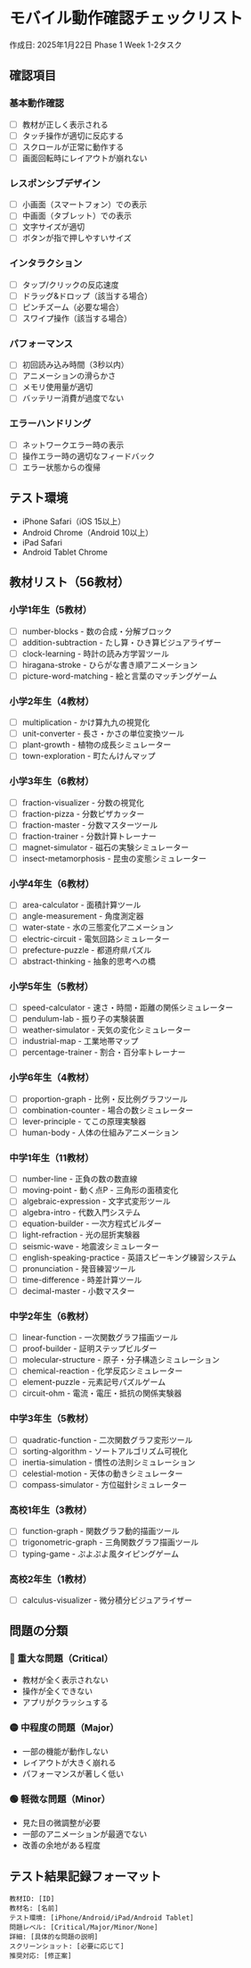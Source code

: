 # モバイル動作確認チェックリスト

作成日: 2025年1月22日
Phase 1 Week 1-2タスク

## 確認項目

### 基本動作確認
- [ ] 教材が正しく表示される
- [ ] タッチ操作が適切に反応する
- [ ] スクロールが正常に動作する
- [ ] 画面回転時にレイアウトが崩れない

### レスポンシブデザイン
- [ ] 小画面（スマートフォン）での表示
- [ ] 中画面（タブレット）での表示
- [ ] 文字サイズが適切
- [ ] ボタンが指で押しやすいサイズ

### インタラクション
- [ ] タップ/クリックの反応速度
- [ ] ドラッグ&ドロップ（該当する場合）
- [ ] ピンチズーム（必要な場合）
- [ ] スワイプ操作（該当する場合）

### パフォーマンス
- [ ] 初回読み込み時間（3秒以内）
- [ ] アニメーションの滑らかさ
- [ ] メモリ使用量が適切
- [ ] バッテリー消費が過度でない

### エラーハンドリング
- [ ] ネットワークエラー時の表示
- [ ] 操作エラー時の適切なフィードバック
- [ ] エラー状態からの復帰

## テスト環境
- iPhone Safari（iOS 15以上）
- Android Chrome（Android 10以上）
- iPad Safari
- Android Tablet Chrome

## 教材リスト（56教材）

### 小学1年生（5教材）
- [ ] number-blocks - 数の合成・分解ブロック
- [ ] addition-subtraction - たし算・ひき算ビジュアライザー
- [ ] clock-learning - 時計の読み方学習ツール
- [ ] hiragana-stroke - ひらがな書き順アニメーション
- [ ] picture-word-matching - 絵と言葉のマッチングゲーム

### 小学2年生（4教材）
- [ ] multiplication - かけ算九九の視覚化
- [ ] unit-converter - 長さ・かさの単位変換ツール
- [ ] plant-growth - 植物の成長シミュレーター
- [ ] town-exploration - 町たんけんマップ

### 小学3年生（6教材）
- [ ] fraction-visualizer - 分数の視覚化
- [ ] fraction-pizza - 分数ピザカッター
- [ ] fraction-master - 分数マスターツール
- [ ] fraction-trainer - 分数計算トレーナー
- [ ] magnet-simulator - 磁石の実験シミュレーター
- [ ] insect-metamorphosis - 昆虫の変態シミュレーター

### 小学4年生（6教材）
- [ ] area-calculator - 面積計算ツール
- [ ] angle-measurement - 角度測定器
- [ ] water-state - 水の三態変化アニメーション
- [ ] electric-circuit - 電気回路シミュレーター
- [ ] prefecture-puzzle - 都道府県パズル
- [ ] abstract-thinking - 抽象的思考への橋

### 小学5年生（5教材）
- [ ] speed-calculator - 速さ・時間・距離の関係シミュレーター
- [ ] pendulum-lab - 振り子の実験装置
- [ ] weather-simulator - 天気の変化シミュレーター
- [ ] industrial-map - 工業地帯マップ
- [ ] percentage-trainer - 割合・百分率トレーナー

### 小学6年生（4教材）
- [ ] proportion-graph - 比例・反比例グラフツール
- [ ] combination-counter - 場合の数シミュレーター
- [ ] lever-principle - てこの原理実験器
- [ ] human-body - 人体の仕組みアニメーション

### 中学1年生（11教材）
- [ ] number-line - 正負の数の数直線
- [ ] moving-point - 動く点P - 三角形の面積変化
- [ ] algebraic-expression - 文字式変形ツール
- [ ] algebra-intro - 代数入門システム
- [ ] equation-builder - 一次方程式ビルダー
- [ ] light-refraction - 光の屈折実験器
- [ ] seismic-wave - 地震波シミュレーター
- [ ] english-speaking-practice - 英語スピーキング練習システム
- [ ] pronunciation - 発音練習ツール
- [ ] time-difference - 時差計算ツール
- [ ] decimal-master - 小数マスター

### 中学2年生（6教材）
- [ ] linear-function - 一次関数グラフ描画ツール
- [ ] proof-builder - 証明ステップビルダー
- [ ] molecular-structure - 原子・分子構造シミュレーション
- [ ] chemical-reaction - 化学反応シミュレーター
- [ ] element-puzzle - 元素記号パズルゲーム
- [ ] circuit-ohm - 電流・電圧・抵抗の関係実験器

### 中学3年生（5教材）
- [ ] quadratic-function - 二次関数グラフ変形ツール
- [ ] sorting-algorithm - ソートアルゴリズム可視化
- [ ] inertia-simulation - 慣性の法則シミュレーション
- [ ] celestial-motion - 天体の動きシミュレーター
- [ ] compass-simulator - 方位磁針シミュレーター

### 高校1年生（3教材）
- [ ] function-graph - 関数グラフ動的描画ツール
- [ ] trigonometric-graph - 三角関数グラフ描画ツール
- [ ] typing-game - ぷよぷよ風タイピングゲーム

### 高校2年生（1教材）
- [ ] calculus-visualizer - 微分積分ビジュアライザー

## 問題の分類

### 🔴 重大な問題（Critical）
- 教材が全く表示されない
- 操作が全くできない
- アプリがクラッシュする

### 🟡 中程度の問題（Major）
- 一部の機能が動作しない
- レイアウトが大きく崩れる
- パフォーマンスが著しく低い

### 🟢 軽微な問題（Minor）
- 見た目の微調整が必要
- 一部のアニメーションが最適でない
- 改善の余地がある程度

## テスト結果記録フォーマット
```
教材ID: [ID]
教材名: [名前]
テスト環境: [iPhone/Android/iPad/Android Tablet]
問題レベル: [Critical/Major/Minor/None]
詳細: [具体的な問題の説明]
スクリーンショット: [必要に応じて]
推奨対応: [修正案]
```